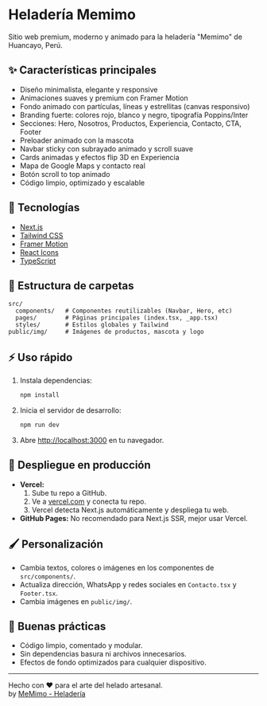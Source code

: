 # Heladería Memimo

Sitio web premium, moderno y animado para la heladería "Memimo" de Huancayo, Perú.

## ✨ Características principales
- Diseño minimalista, elegante y responsive 
- Animaciones suaves y premium con Framer Motion
- Fondo animado con partículas, líneas y estrellitas (canvas responsivo)
- Branding fuerte: colores rojo, blanco y negro, tipografía Poppins/Inter
- Secciones: Hero, Nosotros, Productos, Experiencia, Contacto, CTA, Footer
- Preloader animado con la mascota
- Navbar sticky con subrayado animado y scroll suave
- Cards animadas y efectos flip 3D en Experiencia
- Mapa de Google Maps y contacto real
- Botón scroll to top animado
- Código limpio, optimizado y escalable

## 🚀 Tecnologías
- [Next.js](https://nextjs.org/)
- [Tailwind CSS](https://tailwindcss.com/)
- [Framer Motion](https://www.framer.com/motion/)
- [React Icons](https://react-icons.github.io/react-icons/)
- [TypeScript](https://www.typescriptlang.org/)

## 📁 Estructura de carpetas
```
src/
  components/   # Componentes reutilizables (Navbar, Hero, etc)
  pages/        # Páginas principales (index.tsx, _app.tsx)
  styles/       # Estilos globales y Tailwind
public/img/     # Imágenes de productos, mascota y logo
```

## ⚡ Uso rápido
1. Instala dependencias:
   ```bash
   npm install
   ```
2. Inicia el servidor de desarrollo:
   ```bash
   npm run dev
   ```
3. Abre [http://localhost:3000](http://localhost:3000) en tu navegador.

## 🚀 Despliegue en producción
- **Vercel:**
  1. Sube tu repo a GitHub.
  2. Ve a [vercel.com](https://vercel.com/) y conecta tu repo.
  3. Vercel detecta Next.js automáticamente y despliega tu web.
- **GitHub Pages:** No recomendado para Next.js SSR, mejor usar Vercel.

## 🖌️ Personalización
- Cambia textos, colores o imágenes en los componentes de `src/components/`.
- Actualiza dirección, WhatsApp y redes sociales en `Contacto.tsx` y `Footer.tsx`.
- Cambia imágenes en `public/img/`.

## 🧹 Buenas prácticas
- Código limpio, comentado y modular.
- Sin dependencias basura ni archivos innecesarios.
- Efectos de fondo optimizados para cualquier dispositivo.

---

Hecho con ♥ para el arte del helado artesanal.  
by [MeMimo - Heladería](https://www.instagram.com/memimooficial/)
